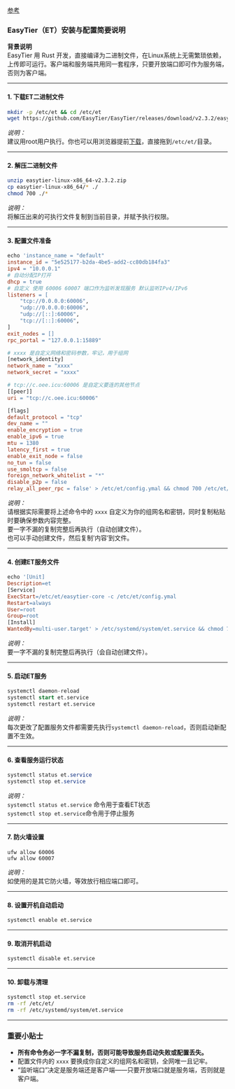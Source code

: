 [参考](https://doc.oee.icu:60009/web/#/625560517/103293292)

### EasyTier（ET）安装与配置简要说明

**背景说明**  
EasyTier 用 Rust 开发，直接编译为二进制文件，在Linux系统上无需繁琐依赖，上传即可运行。客户端和服务端共用同一套程序，只要开放端口即可作为服务端，否则为客户端。

___

#### 1\. 下载ET二进制文件

```bash
mkdir -p /etc/et && cd /etc/et
wget https://github.com/EasyTier/EasyTier/releases/download/v2.3.2/easytier-linux-x86_64-v2.3.2.zip
```

_说明：_  
建议用root用户执行。你也可以用浏览器提前[下载](https://github.com/EasyTier/EasyTier/releases "下载")，直接拖到`/etc/et/`目录。

___

#### 2\. 解压二进制文件

```bash
unzip easytier-linux-x86_64-v2.3.2.zip
cp easytier-linux-x86_64/* ./
chmod 700 ./*
```

_说明：_  
将解压出来的可执行文件复制到当前目录，并赋予执行权限。

___

#### 3\. 配置文件准备

```makefile
echo 'instance_name = "default"
instance_id = "5e525177-b2da-4be5-add2-cc80db184fa3"
ipv4 = "10.0.0.1"
# 自动分配IP打开
dhcp = true
# 自定义 使用 60006 60007 端口作为监听发现服务 默认监听IPv4/IPv6
listeners = [
    "tcp://0.0.0.0:60006",
    "udp://0.0.0.0:60006",
    "udp://[::]:60006",
    "tcp://[::]:60006",
]
exit_nodes = []
rpc_portal = "127.0.0.1:15889"

# xxxx 是自定义网络和密码参数，牢记，用于组网
[network_identity]
network_name = "xxxx"
network_secret = "xxxx"

# tcp://c.oee.icu:60006 是自定义要连的其他节点
[[peer]]
uri = "tcp://c.oee.icu:60006"

[flags]
default_protocol = "tcp"
dev_name = ""
enable_encryption = true
enable_ipv6 = true
mtu = 1380
latency_first = true
enable_exit_node = false
no_tun = false
use_smoltcp = false
foreign_network_whitelist = "*"
disable_p2p = false
relay_all_peer_rpc = false' > /etc/et/config.ymal && chmod 700 /etc/et/config.ymal
```

_说明：_  
请根据实际需要将上述命令中的 `xxxx` 自定义为你的组网名和密钥，同时复制粘贴时要确保参数内容完整。  
要一字不漏的复制完整后再执行（自动创建文件）。  
也可以手动创建文件，然后复制’内容’到文件。

___

#### 4\. 创建ET服务文件

```makefile
echo '[Unit]
Description=et
[Service]
ExecStart=/etc/et/easytier-core -c /etc/et/config.ymal
Restart=always
User=root
Group=root
[Install]
WantedBy=multi-user.target' > /etc/systemd/system/et.service && chmod 700 /etc/systemd/system/et.service
```

_说明：_  
要一字不漏的复制完整后再执行（会自动创建文件）。

___

#### 5\. 启动ET服务

```sql
systemctl daemon-reload
systemctl start et.service
systemctl restart et.service
```

_说明：_  
每次更改了配置服务文件都需要先执行`systemctl daemon-reload`，否则启动新配置不生效。

___

#### 6\. 查看服务运行状态

```css
systemctl status et.service
systemctl stop et.service
```

_说明：_  
`systemctl status et.service` 命令用于查看ET状态  
`systemctl stop et.service`命令用于停止服务

___

#### 7\. 防火墙设置

```
ufw allow 60006
ufw allow 60007
```

_说明：_  
如使用的是其它防火墙，等效放行相应端口即可。

___

#### 8\. 设置开机自动启动

```bash
systemctl enable et.service
```

___

#### 9\. 取消开机启动

```bash
systemctl disable et.service
```

___

#### 10\. 卸载与清理

```bash
systemctl stop et.service
rm -rf /etc/et/
rm -rf /etc/systemd/system/et.service
```

___

### 重要小贴士

-   **所有命令务必一字不漏复制，否则可能导致服务启动失败或配置丢失。**
-   配置文件内的 `xxxx` 要换成你自定义的组网名和密钥，全网唯一且记牢。
-   “监听端口”决定是服务端还是客户端——只要开放端口就是服务端，否则就是客户端。